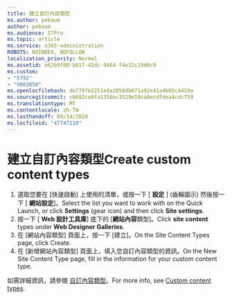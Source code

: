 ```yaml
---
title: 建立自訂內容類型
ms.author: pebaum
author: pebaum
ms.audience: ITPro
ms.topic: article
ms.service: o365-administration
ROBOTS: NOINDEX, NOFOLLOW
localization_priority: Normal
ms.assetid: e62b9f80-b017-42dc-9464-f4e32c19d6c9
ms.custom:
- "5792"
- "9003050"
ms.openlocfilehash: db7797b2251e4a2056db671a92e41a4b05c4419a
ms.sourcegitcommit: c6692ce0fa1358ec3529e59ca0ecdfdea4cdc759
ms.translationtype: MT
ms.contentlocale: zh-TW
ms.lasthandoff: 09/14/2020
ms.locfileid: "47747110"
---
```

# <a name="create-custom-content-types"></a><span data-ttu-id="bbad5-102">建立自訂內容類型</span><span class="sxs-lookup"><span data-stu-id="bbad5-102">Create custom content types</span></span>

1. <span data-ttu-id="bbad5-103">選取您要在 [快速啟動] 上使用的清單，或按一下 [ **設定**  ] (齒輪圖示) 然後按一下 [  **網站設定**]。</span><span class="sxs-lookup"><span data-stu-id="bbad5-103">Select the list you want to work with on the Quick Launch, or click **Settings**  (gear icon) and then click  **Site settings**.</span></span>
2. <span data-ttu-id="bbad5-104">按一下 [ **Web 設計工具庫**] 底下的 [**網站內容**類型]。</span><span class="sxs-lookup"><span data-stu-id="bbad5-104">Click **site content**  types under  **Web Designer Galleries**.</span></span>
3. <span data-ttu-id="bbad5-105">在 [網站內容類型] 頁面上，按一下 [建立]。</span><span class="sxs-lookup"><span data-stu-id="bbad5-105">On the Site Content Types page, click Create.</span></span>
4. <span data-ttu-id="bbad5-106">在 [新增網站內容類型] 頁面上，填入您自訂內容類型的資訊。</span><span class="sxs-lookup"><span data-stu-id="bbad5-106">On the New Site Content Type page, fill in the information for your custom content type.</span></span>

<span data-ttu-id="bbad5-107">如需詳細資訊，請參閱  [自訂內容類型](https://support.microsoft.com/office/e1277a2e-a1e8-4473-9126-91a0647766e5#__toc323548991)。</span><span class="sxs-lookup"><span data-stu-id="bbad5-107">For more info, see  [Custom content types](https://support.microsoft.com/office/e1277a2e-a1e8-4473-9126-91a0647766e5#__toc323548991).</span></span>